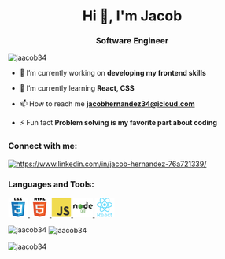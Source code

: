 <h1 align="center">Hi 👋, I'm Jacob</h1>
<h3 align="center">Software Engineer</h3>

<p align="left"> <a href="https://github.com/ryo-ma/github-profile-trophy"><img src="https://github-profile-trophy.vercel.app/?username=jaacob34" alt="jaacob34" /></a> </p>

- 🔭 I’m currently working on **developing my frontend skills**

- 🌱 I’m currently learning **React, CSS**

- 📫 How to reach me **jacobhernandez34@icloud.com**

- ⚡ Fun fact **Problem solving is my favorite part about coding**

<h3 align="left">Connect with me:</h3>
<p align="left">
<a href="https://www.linkedin.com/in/jacob-hernandez-76a721339/" target="blank"><img align="center" src="https://raw.githubusercontent.com/rahuldkjain/github-profile-readme-generator/master/src/images/icons/Social/linked-in-alt.svg" alt="https://www.linkedin.com/in/jacob-hernandez-76a721339/" height="30" width="40" /></a>
</p>

<h3 align="left">Languages and Tools:</h3>
<p align="left"> <a href="https://www.w3schools.com/css/" target="_blank" rel="noreferrer"> <img src="https://raw.githubusercontent.com/devicons/devicon/master/icons/css3/css3-original-wordmark.svg" alt="css3" width="40" height="40"/> </a> <a href="https://www.w3.org/html/" target="_blank" rel="noreferrer"> <img src="https://raw.githubusercontent.com/devicons/devicon/master/icons/html5/html5-original-wordmark.svg" alt="html5" width="40" height="40"/> </a> <a href="https://developer.mozilla.org/en-US/docs/Web/JavaScript" target="_blank" rel="noreferrer"> <img src="https://raw.githubusercontent.com/devicons/devicon/master/icons/javascript/javascript-original.svg" alt="javascript" width="40" height="40"/> </a> <a href="https://nodejs.org" target="_blank" rel="noreferrer"> <img src="https://raw.githubusercontent.com/devicons/devicon/master/icons/nodejs/nodejs-original-wordmark.svg" alt="nodejs" width="40" height="40"/> </a> <a href="https://reactjs.org/" target="_blank" rel="noreferrer"> <img src="https://raw.githubusercontent.com/devicons/devicon/master/icons/react/react-original-wordmark.svg" alt="react" width="40" height="40"/> </a> </p>

<p><img align="left" src="https://github-readme-stats.vercel.app/api/top-langs?username=jaacob34&show_icons=true&locale=en&layout=compact" alt="jaacob34" /></p>

<p>&nbsp;<img align="center" src="https://github-readme-stats.vercel.app/api?username=jaacob34&show_icons=true&locale=en" alt="jaacob34" /></p>

<p><img align="center" src="https://github-readme-streak-stats.herokuapp.com/?user=jaacob34&" alt="jaacob34" /></p>
